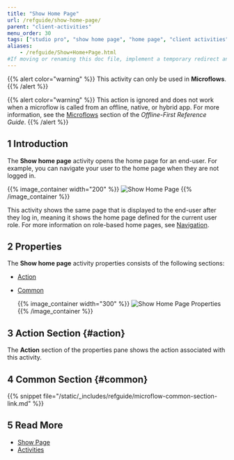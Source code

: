 ```yaml
---
title: "Show Home Page"
url: /refguide/show-home-page/
parent: "client-activities"
menu_order: 30
tags: ["studio pro", "show home page", "home page", "client activities"]
aliases:
    - /refguide/Show+Home+Page.html
#If moving or renaming this doc file, implement a temporary redirect and let the respective team know they should update the URL in the product. See Mapping to Products for more details.
---
```


{{% alert color="warning" %}}
This activity can only be used in **Microflows**.
{{% /alert %}}

{{% alert color="warning" %}}
This action is ignored and does not work when a microflow is called from an offline, native, or hybrid app. For more information, see the [Microflows](/refguide/offline-first/#microflows) section of the *Offline-First Reference Guide*.
{{% /alert %}}

## 1 Introduction

The **Show home page** activity opens the home page for an end-user. For example, you can navigate your user to the home page when they are not logged in. 

{{% image_container width="200" %}}
![Show Home Page](/attachments/refguide/modeling/application-logic/microflows-and-nanoflows/activities/client-activities/show-home-page/show-home-page.png)
{{% /image_container %}}

This activity shows the same page that is displayed to the end-user after they log in, meaning it shows the home page defined for the current user role. For more information on role-based home pages, see [Navigation](/refguide/navigation/).

## 2 Properties

The **Show home page** activity properties consists of the following sections:

* [Action](#action)

* [Common](#common)

    {{% image_container width="300" %}}
![Show Home Page Properties](/attachments/refguide/modeling/application-logic/microflows-and-nanoflows/activities/client-activities/show-home-page/show-home-page-properties.png)
{{% /image_container %}}

## 3 Action Section {#action}

The **Action** section of the properties pane shows the action associated with this activity.

## 4 Common Section {#common}

{{% snippet file="/static/_includes/refguide/microflow-common-section-link.md" %}}

## 5 Read More

* [Show Page](/refguide/show-page/)
* [Activities](/refguide/activities/)

